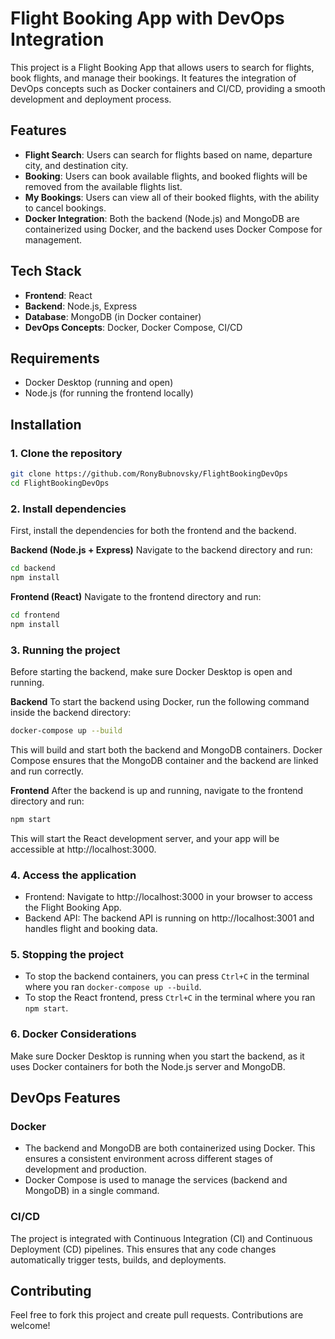# Flight Booking App with DevOps Integration

This project is a Flight Booking App that allows users to search for flights, book flights, and manage their bookings. It features the integration of DevOps concepts such as Docker containers and CI/CD, providing a smooth development and deployment process.

## Features

- **Flight Search**: Users can search for flights based on name, departure city, and destination city.
- **Booking**: Users can book available flights, and booked flights will be removed from the available flights list.
- **My Bookings**: Users can view all of their booked flights, with the ability to cancel bookings.
- **Docker Integration**: Both the backend (Node.js) and MongoDB are containerized using Docker, and the backend uses Docker Compose for management.

## Tech Stack

- **Frontend**: React
- **Backend**: Node.js, Express
- **Database**: MongoDB (in Docker container)
- **DevOps Concepts**: Docker, Docker Compose, CI/CD

## Requirements

- Docker Desktop (running and open)
- Node.js (for running the frontend locally)

## Installation

### 1. Clone the repository

```bash
git clone https://github.com/RonyBubnovsky/FlightBookingDevOps
cd FlightBookingDevOps
```

### 2. Install dependencies

First, install the dependencies for both the frontend and the backend.

**Backend (Node.js + Express)**
Navigate to the backend directory and run:

```bash
cd backend
npm install
```

**Frontend (React)**
Navigate to the frontend directory and run:

```bash
cd frontend
npm install
```

### 3. Running the project

Before starting the backend, make sure Docker Desktop is open and running.

**Backend**
To start the backend using Docker, run the following command inside the backend directory:

```bash
docker-compose up --build
```

This will build and start both the backend and MongoDB containers. Docker Compose ensures that the MongoDB container and the backend are linked and run correctly.

**Frontend**
After the backend is up and running, navigate to the frontend directory and run:

```bash
npm start
```

This will start the React development server, and your app will be accessible at http://localhost:3000.

### 4. Access the application

- Frontend: Navigate to http://localhost:3000 in your browser to access the Flight Booking App.
- Backend API: The backend API is running on http://localhost:3001 and handles flight and booking data.

### 5. Stopping the project

- To stop the backend containers, you can press `Ctrl+C` in the terminal where you ran `docker-compose up --build`.
- To stop the React frontend, press `Ctrl+C` in the terminal where you ran `npm start`.

### 6. Docker Considerations

Make sure Docker Desktop is running when you start the backend, as it uses Docker containers for both the Node.js server and MongoDB.

## DevOps Features

### Docker

- The backend and MongoDB are both containerized using Docker. This ensures a consistent environment across different stages of development and production.
- Docker Compose is used to manage the services (backend and MongoDB) in a single command.

### CI/CD

The project is integrated with Continuous Integration (CI) and Continuous Deployment (CD) pipelines. This ensures that any code changes automatically trigger tests, builds, and deployments.

## Contributing

Feel free to fork this project and create pull requests. Contributions are welcome!
